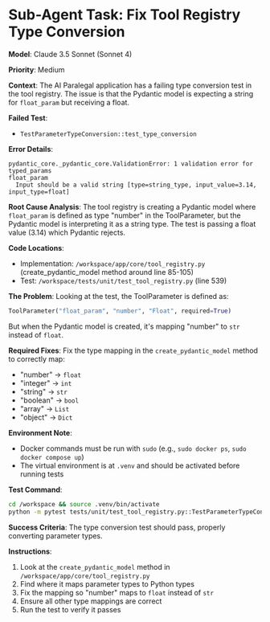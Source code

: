 # Sub-Agent Task: Fix Tool Registry Type Conversion

**Model**: Claude 3.5 Sonnet (Sonnet 4)

**Priority**: Medium

**Context**: 
The AI Paralegal application has a failing type conversion test in the tool registry. The issue is that the Pydantic model is expecting a string for `float_param` but receiving a float.

**Failed Test**:
- `TestParameterTypeConversion::test_type_conversion`

**Error Details**:
```
pydantic_core._pydantic_core.ValidationError: 1 validation error for typed_params
float_param
  Input should be a valid string [type=string_type, input_value=3.14, input_type=float]
```

**Root Cause Analysis**:
The tool registry is creating a Pydantic model where `float_param` is defined as type "number" in the ToolParameter, but the Pydantic model is interpreting it as a string type. The test is passing a float value (3.14) which Pydantic rejects.

**Code Locations**:
- Implementation: `/workspace/app/core/tool_registry.py` (create_pydantic_model method around line 85-105)
- Test: `/workspace/tests/unit/test_tool_registry.py` (line 539)

**The Problem**:
Looking at the test, the ToolParameter is defined as:
```python
ToolParameter("float_param", "number", "Float", required=True)
```

But when the Pydantic model is created, it's mapping "number" to `str` instead of `float`.

**Required Fixes**:
Fix the type mapping in the `create_pydantic_model` method to correctly map:
- "number" → `float`
- "integer" → `int`
- "string" → `str`
- "boolean" → `bool`
- "array" → `List`
- "object" → `Dict`

**Environment Note**:
- Docker commands must be run with `sudo` (e.g., `sudo docker ps`, `sudo docker compose up`)
- The virtual environment is at `.venv` and should be activated before running tests

**Test Command**:
```bash
cd /workspace && source .venv/bin/activate
python -m pytest tests/unit/test_tool_registry.py::TestParameterTypeConversion::test_type_conversion -v --no-cov
```

**Success Criteria**:
The type conversion test should pass, properly converting parameter types.

**Instructions**:
1. Look at the `create_pydantic_model` method in `/workspace/app/core/tool_registry.py`
2. Find where it maps parameter types to Python types
3. Fix the mapping so "number" maps to `float` instead of `str`
4. Ensure all other type mappings are correct
5. Run the test to verify it passes

